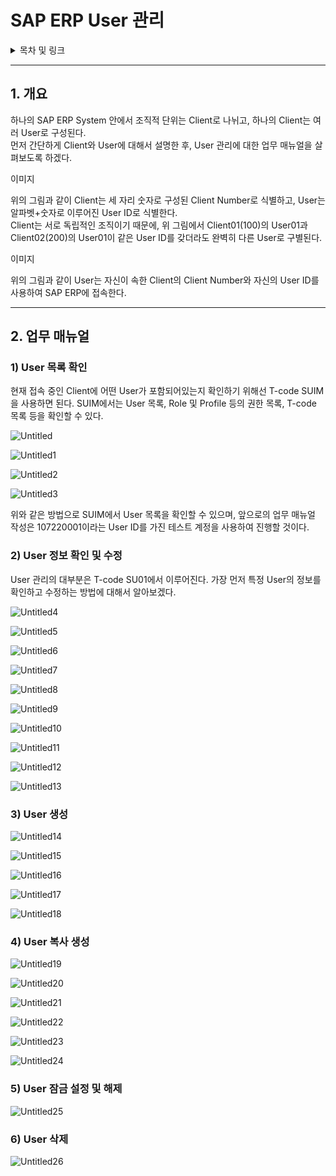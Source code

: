# SAP ERP User 관리

<details>
<summary>목차 및 링크</summary>
<div markdown="1">

> [1. 개요](https://github.com/KaJaeHyeob/SAP_BC/tree/master/SAP%20ERP%20User%20%EA%B4%80%EB%A6%AC#1-%EA%B0%9C%EC%9A%94)    
> [2. 업무 매뉴얼](https://github.com/KaJaeHyeob/SAP_BC/tree/master/SAP%20ERP%20User%20%EA%B4%80%EB%A6%AC#2-%EC%97%85%EB%AC%B4-%EB%A7%A4%EB%89%B4%EC%96%BC)    
> > [1) User 목록 확인](https://github.com/KaJaeHyeob/SAP_BC/tree/master/SAP%20ERP%20User%20%EA%B4%80%EB%A6%AC#1-user-%EB%AA%A9%EB%A1%9D-%ED%99%95%EC%9D%B8)    
> > [2) User 정보 확인 및 수정](https://github.com/KaJaeHyeob/SAP_BC/tree/master/SAP%20ERP%20User%20%EA%B4%80%EB%A6%AC#2-user-%EC%A0%95%EB%B3%B4-%ED%99%95%EC%9D%B8-%EB%B0%8F-%EC%88%98%EC%A0%95)    
> > [3) User 생성](https://github.com/KaJaeHyeob/SAP_BC/tree/master/SAP%20ERP%20User%20%EA%B4%80%EB%A6%AC#3-user-%EC%83%9D%EC%84%B1)    
> > [4) User 복사 생성](https://github.com/KaJaeHyeob/SAP_BC/tree/master/SAP%20ERP%20User%20%EA%B4%80%EB%A6%AC#4-user-%EB%B3%B5%EC%82%AC-%EC%83%9D%EC%84%B1)    
> > [5) User 잠금 설정 및 해제](https://github.com/KaJaeHyeob/SAP_BC/tree/master/SAP%20ERP%20User%20%EA%B4%80%EB%A6%AC#5-user-%EC%9E%A0%EA%B8%88-%EC%84%A4%EC%A0%95-%EB%B0%8F-%ED%95%B4%EC%A0%9C)    
> > [6) User 삭제](https://github.com/KaJaeHyeob/SAP_BC/tree/master/SAP%20ERP%20User%20%EA%B4%80%EB%A6%AC#6-user-%EC%82%AD%EC%A0%9C)

</div>
</details>

-----

## 1. 개요    

 하나의 SAP ERP System 안에서 조직적 단위는 Client로 나뉘고, 하나의 Client는 여러 User로 구성된다.    
 먼저 간단하게 Client와 User에 대해서 설명한 후, User 관리에 대한 업무 매뉴얼을 살펴보도록 하겠다.
 
 이미지
 
 위의 그림과 같이 Client는 세 자리 숫자로 구성된 Client Number로 식별하고, User는 알파벳+숫자로 이루어진 User ID로 식별한다.    
 Client는 서로 독립적인 조직이기 때문에, 위 그림에서 Client01(100)의 User01과 Client02(200)의 User01이 같은 User ID를 갖더라도 완벽히 다른 User로 구별된다.    
 
 이미지
 
 위의 그림과 같이 User는 자신이 속한 Client의 Client Number와 자신의 User ID를 사용하여 SAP ERP에 접속한다.    

-----

## 2. 업무 매뉴얼

### 1) User 목록 확인    

 현재 접속 중인 Client에 어떤 User가 포함되어있는지 확인하기 위해선 T-code SUIM을 사용하면 된다. SUIM에서는 User 목록, Role 및 Profile 등의 권한 목록, T-code 목록 등을 확인할 수 있다.    
 
![Untitled](./image/Untitled.png)

![Untitled1](./image/Untitled1.png)

![Untitled2](./image/Untitled2.png)

![Untitled3](./image/Untitled3.png)

 위와 같은 방법으로 SUIM에서 User 목록을 확인할 수 있으며, 앞으로의 업무 매뉴얼 작성은 107220001이라는 User ID를 가진 테스트 계정을 사용하여 진행할 것이다.    

### 2) User 정보 확인 및 수정

 User 관리의 대부분은 T-code SU01에서 이루어진다. 가장 먼저 특정 User의 정보를 확인하고 수정하는 방법에 대해서 알아보겠다.    

![Untitled4](./image/Untitled4.png)

![Untitled5](./image/Untitled5.png)

![Untitled6](./image/Untitled6.png)

![Untitled7](./image/Untitled7.png)

![Untitled8](./image/Untitled8.png)

![Untitled9](./image/Untitled9.png)

![Untitled10](./image/Untitled10.png)

![Untitled11](./image/Untitled11.png)

![Untitled12](./image/Untitled12.png)

![Untitled13](./image/Untitled13.png)

### 3) User 생성

![Untitled14](./image/Untitled14.png)

![Untitled15](./image/Untitled15.png)

![Untitled16](./image/Untitled16.png)

![Untitled17](./image/Untitled17.png)

![Untitled18](./image/Untitled18.png)

### 4) User 복사 생성

![Untitled19](./image/Untitled19.png)

![Untitled20](./image/Untitled20.png)

![Untitled21](./image/Untitled21.png)

![Untitled22](./image/Untitled22.png)

![Untitled23](./image/Untitled23.png)

![Untitled24](./image/Untitled24.png)

### 5) User 잠금 설정 및 해제

![Untitled25](./image/Untitled25.png)

### 6) User 삭제

![Untitled26](./image/Untitled26.png)
